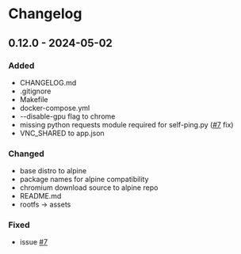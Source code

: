# Changelog

## 0.12.0 - 2024-05-02

### Added

- CHANGELOG.md
- .gitignore
- Makefile
- docker-compose.yml
- --disable-gpu flag to chrome
- missing python requests module required for self-ping.py ([#7](https://github.com/vital987/chrome-novnc/issues/7) fix)
- VNC_SHARED to app.json

### Changed

- base distro to alpine
- package names for alpine compatibility
- chromium download source to alpine repo
- README.md
- rootfs -> assets

### Fixed

- issue [#7](https://github.com/vital987/chrome-novnc/issues/7)

